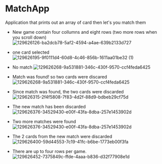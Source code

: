 # MatchApp

Application that prints out an array of card then let's you match them

  - New game contain four collumns and eight rows (two more rows when you scroll down)
  ![129626126-ba2dcb78-5af2-4594-a4ae-639b2133d727](https://user-images.githubusercontent.com/33763067/129627415-fdff397e-c7c2-4faa-bd71-4ac3d31fe723.png)  
 
  - one card selected
  ![129626195-9f0111d4-60d8-4c46-856b-1611aa01be32 (1)](https://user-images.githubusercontent.com/33763067/129627491-4cfc43c2-5848-4491-8bc4-922de0a506d8.png)   
  
  - No match
  ![129626268-9a531881-346c-430f-9570-ccf4feda6425](https://user-images.githubusercontent.com/33763067/129627698-6fea1043-152a-4e7a-8d09-778feff2cff6.png)
  
  - Match was found! so two cards were discared
  ![129626268-9a531881-346c-430f-9570-ccf4feda6425](https://user-images.githubusercontent.com/33763067/129627736-703324fe-6422-414f-9361-159187f0d4a4.png)  
 
  - Since match was found, the two cards were discarded
  ![129626315-2f4f5808-7f83-4d2f-88d9-bdbeb29cf75d](https://user-images.githubusercontent.com/33763067/129627822-bc03c004-1203-4b70-b265-4b0904846b13.png)
  
  - The new match has been discarded 
  ![129626376-34529430-e00f-43fa-8dba-257e1453902d](https://user-images.githubusercontent.com/33763067/129627847-6da70b2b-6392-495c-ac8e-874caccf48ea.png)
 
  - Two more matches were found 
  ![129626376-34529430-e00f-43fa-8dba-257e1453902d](https://user-images.githubusercontent.com/33763067/129627919-dc434585-089f-46c8-9417-97b425f73ff4.png)
  
  - The 2 cards from the new match were discarded
  ![129626400-59d44553-7c19-41fc-b6be-1773eb00f3fa](https://user-images.githubusercontent.com/33763067/129628034-201c5997-9c5f-41ab-acd2-7a87bfecc983.png)

   - There are up to four rows per game.
   ![129626452-7375849c-ffde-4aaa-b836-d32f77908e1d](https://user-images.githubusercontent.com/33763067/129628158-fd9ebaca-9105-44e7-a1ad-7159f2be5280.png)



